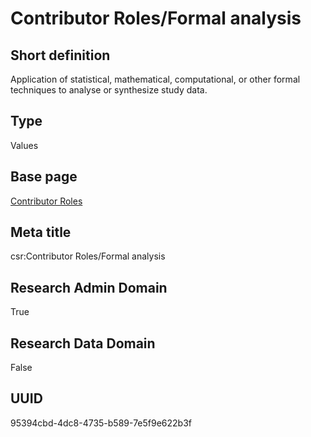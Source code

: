 # Contributor Roles/Formal analysis
## Short definition
Application of statistical, mathematical, computational, or other formal techniques to analyse or synthesize study data.
## Type
Values
## Base page
[Contributor Roles](https://github.com/EuroCRIS/CASRAI-Dictionairies/blob/main/Objects/Contributor%20Roles.md)
## Meta title
csr:Contributor Roles/Formal analysis
## Research Admin Domain
True
## Research Data Domain
False
## UUID
95394cbd-4dc8-4735-b589-7e5f9e622b3f
